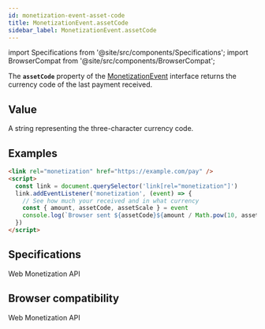 ```yaml
---
id: monetization-event-asset-code
title: MonetizationEvent.assetCode
sidebar_label: MonetizationEvent.assetCode
---
```


import Specifications from '@site/src/components/Specifications';
import BrowserCompat from '@site/src/components/BrowserCompat';

The **`assetCode`** property of the [MonetizationEvent](monetization-event.md) interface returns the currency code of the last payment received.

## Value

A string representing the three-character currency code.

## Examples

```html
<link rel="monetization" href="https://example.com/pay" />
<script>
  const link = document.querySelector('link[rel="monetization"]')
  link.addEventListener('monetization', (event) => {
    // See how much your received and in what currency
    const { amount, assetCode, assetScale } = event
    console.log(`Browser sent ${assetCode}${amount / Math.pow(10, assetScale)}.`)
  })
</script>
```

## Specifications

<Specifications link="assetcode-attribute">Web Monetization API</Specifications>

## Browser compatibility

<BrowserCompat data="assetCode.json">Web Monetization API</BrowserCompat>
